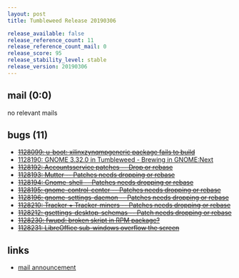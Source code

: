```yaml
---
layout: post
title: Tumbleweed Release 20190306

release_available: false
release_reference_count: 11
release_reference_count_mail: 0
release_score: 95
release_stability_level: stable
release_version: 20190306
---
```


## mail (0:0)

no relevant mails

## bugs (11)

<!--more-->

- ~~[1128099: u-boot: xilinxzynqmpgeneric package fails to build](https://bugzilla.opensuse.org/show_bug.cgi?id=1128099)~~
- [1128190: GNOME 3.32.0 in Tumbleweed - Brewing in GNOME:Next](https://bugzilla.opensuse.org/show_bug.cgi?id=1128190)
- ~~[1128192: Accountsservice patches -- Drop or rebase](https://bugzilla.opensuse.org/show_bug.cgi?id=1128192)~~
- ~~[1128193: Mutter -- Patches needs dropping or rebase](https://bugzilla.opensuse.org/show_bug.cgi?id=1128193)~~
- ~~[1128194: Gnome-shell -- Patches needs dropping or rebase](https://bugzilla.opensuse.org/show_bug.cgi?id=1128194)~~
- ~~[1128195: gnome-control-center -- Patches needs dropping or rebase](https://bugzilla.opensuse.org/show_bug.cgi?id=1128195)~~
- ~~[1128196: gnome-settings-daemon -- Patches needs dropping or rebase](https://bugzilla.opensuse.org/show_bug.cgi?id=1128196)~~
- ~~[1128210: Tracker + Tracker-miners -- Patches needs dropping or rebase](https://bugzilla.opensuse.org/show_bug.cgi?id=1128210)~~
- ~~[1128212: gsettings-desktop-schemas -- Patch needs dropping or rebase](https://bugzilla.opensuse.org/show_bug.cgi?id=1128212)~~
- ~~[1128230: fwupd: broken skript in RPM package?](https://bugzilla.opensuse.org/show_bug.cgi?id=1128230)~~
- ~~[1128231: LibreOffice sub-windows overflow the screen](https://bugzilla.opensuse.org/show_bug.cgi?id=1128231)~~



## links

- [mail announcement](https://lists.opensuse.org/opensuse-factory/2019-03/msg00044.html)
